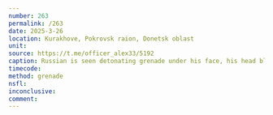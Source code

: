 ```yaml
---
number: 263
permalink: /263
date: 2025-3-26
location: Kurakhove, Pokrovsk raion, Donetsk oblast
unit: 
source: https://t.me/officer_alex33/5192
caption: Russian is seen detonating grenade under his face, his head blown away
timecode: 
method: grenade
nsfl: 
inconclusive: 
comment: 
---
```

<script async src="https://telegram.org/js/telegram-widget.js?22" data-telegram-post="officer_alex33/5192" data-width="100%"></script>